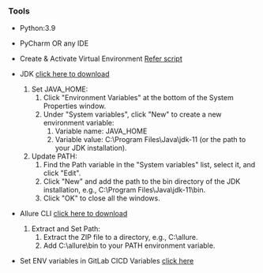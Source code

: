 ### Tools

- Python:3.9
- PyCharm OR any IDE
- Create & Activate Virtual Environment [Refer script](https://gitlab.com/pythonsolutions/unified-automation-framework/-/blob/master/scripts/setup.sh?ref_type=heads)

- JDK [click here to download](https://download.visualstudio.microsoft.com/download/pr/36e84f7f-e4ab-4788-b32b-64dc0a04b7c8/bfcec69d6a817cf926e94bfd567bcd11/microsoft-jdk-11.0.23-windows-x64.zip)
  1. Set JAVA_HOME:
     1. Click "Environment Variables" at the bottom of the System Properties window.
     2. Under "System variables", click "New" to create a new environment variable:
        1. Variable name: JAVA_HOME 
        2. Variable value: C:\Program Files\Java\jdk-11 (or the path to your JDK installation).
  2. Update PATH:
     1. Find the Path variable in the "System variables" list, select it, and click "Edit".
     2. Click "New" and add the path to the bin directory of the JDK installation, e.g., C:\Program Files\Java\jdk-11\bin.
     3. Click "OK" to close all the windows.
- Allure CLI [click here to download](https://objects.githubusercontent.com/github-production-release-asset-2e65be/59838788/e2ac4c8f-7a47-4ae7-8fb9-36c6f282831a?X-Amz-Algorithm=AWS4-HMAC-SHA256&X-Amz-Credential=releaseassetproduction%2F20240610%2Fus-east-1%2Fs3%2Faws4_request&X-Amz-Date=20240610T175158Z&X-Amz-Expires=300&X-Amz-Signature=48fd7fbdbaa17ac911a1ddc8ddc391cc1951bb7425b5e1f06dc4c73504d305fe&X-Amz-SignedHeaders=host&actor_id=0&key_id=0&repo_id=59838788&response-content-disposition=attachment%3B%20filename%3Dallure-2.29.0.zip&response-content-type=application%2Foctet-stream)
     1. Extract and Set Path: 
        1. Extract the ZIP file to a directory, e.g., C:\allure.
        2. Add C:\allure\bin to your PATH environment variable.
- Set ENV variables in GitLab CICD Variables [click here](https://gitlab.com/pythonsolutions/unified-automation-framework/-/blob/master/.env?ref_type=heads)